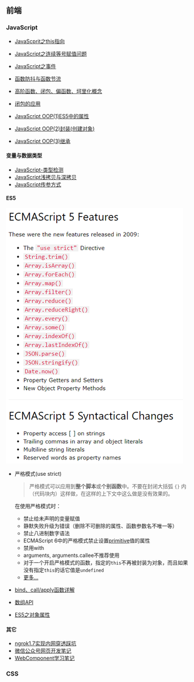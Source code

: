 ## 前端

### JavaScript

- [JavaScprit之this指向](./前端/JavaScript/JavaScript之this指向.md)
- [JavaScript之连续等号赋值问题](./前端/JavaScript/JavaScript之连续等号赋值问题.md)
- [JavaScript之事件](./前端/JavaScript/JavaScript之事件.md)

- [函数防抖与函数节流](./前端/JavaScript/函数防抖与函数节流.md)
- [高阶函数、闭包、偏函数、坷里化概念](./前端/JavaScript/高阶函数、闭包、偏函数、坷里化概念.md)
- [闭包的应用](./前端/JavaScript/闭包.md)
- [JavaScript OOP(1)ES5中的属性](./前端/JavaScript/JavaScript%20OOP(1)ES5中的属性.md)
- [JavaScript OOP(2)封装(创建对象)](./前端/JavaScript/JavaScript%20OOP(2)封装(创建对象).md)
- [JavaScript OOP(3)继承](./前端/JavaScript/JavaScript%20OOP(3)继承.md)

#### 变量与数据类型

- [JavaScript-类型检测](./前端/JavaScript/JavaScript-检测类型.md)
- [JavaScript浅拷贝与深拷贝](./前端/JavaScript/JavaScript浅拷贝与深拷贝.md)
- [JavaScript传参方式](./前端/JavaScript/JavaScript传参方式.md)

#### ES5

![](./前端/JavaScript/img/ES5.png)

- 严格模式(use strict)

  > 严格模式可以应用到**整个脚本**或**个别函数**中。不要在封闭大括弧 `{}` 内（代码块内）这样做，在这样的上下文中这么做是没有效果的。 

  在使用严格模式时：

  - 禁止给未声明的变量赋值
  - 静默失败升级为错误（删除不可删除的属性、函数参数名不唯一等）
  - 禁止八进制数字语法
  - ECMAScript 6中的严格模式禁止设置[primitive](https://developer.mozilla.org/en-US/docs/Glossary/primitive)值的属性 
  - 禁用with
  - arguments, arguments.callee不推荐使用
  - 对于一个开启严格模式的函数，指定的`this`不再被封装为对象，而且如果没有指定`this`的话它值是`undefined` 
  - [更多...](https://www.w3schools.com/js/js_strict.asp)

- [bind、call/apply函数详解](./前端/JavaScript/ES5%20bind()、call()、apply()函数详解.md)
- [数组API](./前端/JavaScript/ES5中的数组API.md)
- [ES5之对象属性](./前端/JavaScript/JavaScript%20OOP(1)ES5中的属性.md)

#### 其它

- [ngrok1.7实现内网穿透踩坑](./前端/其它/ngrok1.7实现内网穿透踩坑.md)
- [微信公众号网页开发笔记](./前端/其它/微信公众号网页开发手记.md)
- [WebComponent学习笔记](./前端/HTML/Web%20Component学习笔记.md)



### CSS

